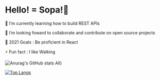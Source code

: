 # Hello! = Sopa!👋

🌱 I’m currently learning how to build REST APIs

👯 I’m looking foward to collaborate and contribute on open source projects

🥅 2021 Goals : Be proficient in React

⚡ Fun fact : I like Walking

![Anurag's GitHub stats](https://github-readme-stats.vercel.app/api?username=sankaire&count_private=true&show_icons=true&theme=radical)
All)


[![Top Langs](https://github-readme-stats.vercel.app/api/top-langs/?username=sankaire&langs_count=10&layout=compact)](https://github.com/anuraghazra/github-readme-stats)












